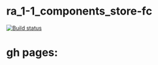 # ra_1-1_components_store-fc
[![Build status](https://ci.appveyor.com/api/projects/status/2x3wrxy104sekvhs?svg=true)](https://ci.appveyor.com/project/AplusIv/ra-1-1-components-store-fc)


# gh pages:
